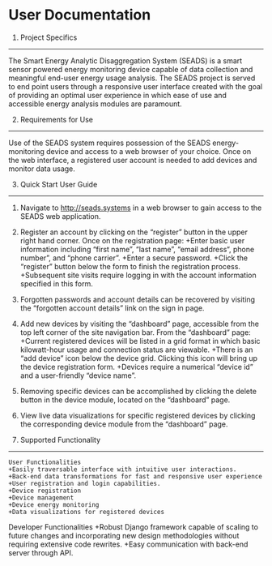 User Documentation
===
1. Project Specifics 
---
The Smart Energy Analytic Disaggregation System (SEADS) is a smart sensor powered energy monitoring device capable of data collection and meaningful end-user energy usage analysis. The SEADS project is served to end point users through a responsive user interface created with the goal of providing an optimal user experience in which ease of use and accessible energy analysis modules are paramount.

2. Requirements for Use
---
Use of the SEADS system requires possession of the SEADS energy-monitoring device and access to a web browser of your choice. Once on the web interface, a registered user account is needed to add devices and monitor data usage. 

3.  Quick Start User Guide
---
1.	Navigate to http://seads.systems in a web browser to gain access to the SEADS web application.

2.	Register an account by clicking on the “register” button in the upper right hand corner. Once on the registration page:
	+Enter basic user information including “first name”, “last name”,  “email address“, phone number”, and “phone carrier”.
	+Enter a secure password.
	+Click the “register” button below the form to finish the registration process.
	+Subsequent site visits require logging in with the account information specified in this form.
3.	Forgotten passwords and account details can be recovered by visiting the “forgotten account details” link on the sign in page.

4.	Add new devices by visiting the “dashboard” page, accessible from the top left corner of the site navigation bar. From the “dashboard” page:
	+Current registered devices will be listed in a grid format in which basic kilowatt-hour usage and connection status are viewable.
	+There is an “add device” icon below the device grid. Clicking this icon will bring up the device registration form. 
	+Devices require a numerical “device id” and a user-friendly “device name”.

5.	Removing specific devices can be accomplished by clicking the delete button in the device module, located on the “dashboard” page.
6.	View live data visualizations for specific registered devices by clicking the corresponding device module from the “dashboard” page.

4. Supported Functionality
---	
	User Functionalities
	+Easily traversable interface with intuitive user interactions.
	+Back-end data transformations for fast and responsive user experience
	+User registration and login capabilities.
	+Device registration 
	+Device management
	+Device energy monitoring
	+Data visualizations for registered devices

Developer Functionalities
	+Robust Django framework capable of scaling to future changes and incorporating new design methodologies without requiring extensive code rewrites.
	+Easy communication with back-end server through API.

